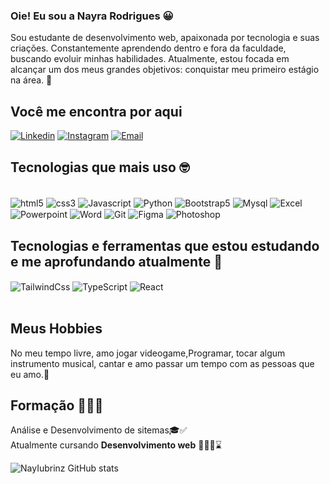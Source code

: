 ### Oie! Eu sou a Nayra Rodrigues 😀
Sou estudante de desenvolvimento web, apaixonada por tecnologia e suas criações. Constantemente aprendendo dentro e fora da faculdade, buscando evoluir minhas habilidades. Atualmente, estou focada em alcançar um dos meus grandes objetivos: conquistar meu primeiro estágio na área. 🫡


## Você me encontra por aqui
[![Linkedin](https://img.shields.io/badge/LinkedIn-0077B5?style=for-the-badge&logo=linkedin&logoColor=white)](https://www.linkedin.com/in/nayra-rodrigues-59b26b20b/)
[![Instagram](https://img.shields.io/badge/Instagram-E4405F?style=for-the-badge&logo=instagram&logoColor=white)](https://www.instagram.com/nayra.r_?igsh=bzliNTFkZm1xdGYz)
[![Email](https://img.shields.io/badge/Microsoft_Outlook-0078D4?style=for-the-badge&logo=microsoft-outlook&logoColor=white)](mailto:nayra_iubriniz@outlook.com)

## Tecnologias que mais uso 🤓

<div style="display: inline_block"><br/>
 <img align="center" alt="html5" src="https://img.shields.io/badge/HTML5-E34F26?style=for-the-badge&logo=html5&logoColor=white"/>
 <img align="center" alt="css3" src="https://img.shields.io/badge/CSS3-1572B6?style=for-the-badge&logo=css3&logoColor=white"/>
 <img align="center" alt="Javascript" src="https://img.shields.io/badge/JavaScript-323330?style=for-the-badge&logo=javascript&logoColor=F7DF1E"/>
  <img align="center" alt="Python" src="https://img.shields.io/badge/Python-14354C?style=for-the-badge&logo=python&logoColor=white"/>

 <img align="center" alt="Bootstrap5" src="https://img.shields.io/badge/Bootstrap-563D7C?style=for-the-badge&logo=bootstrap&logoColor=white"/>
 <img align="center" alt="Mysql" src="https://img.shields.io/badge/MySQL-00000F?style=for-the-badge&logo=mysql&logoColor=white"/>
 <img align="center" alt="Excel" src="https://img.shields.io/badge/Microsoft_Excel-217346?style=for-the-badge&logo=microsoft-excel&logoColor=white"/>
 <img align="center" alt="Powerpoint" src="https://img.shields.io/badge/Microsoft_PowerPoint-B7472A?style=for-the-badge&logo=microsoft-powerpoint&logoColor=white"/>

 <img align="center" alt="Word" src="https://img.shields.io/badge/Microsoft_Word-2B579A?style=for-the-badge&logo=microsoft-word&logoColor=white"/>
 <img align="center" alt="Git" src="https://img.shields.io/badge/GIT-E44C30?style=for-the-badge&logo=git&logoColor=white"/>
 <img align="center" alt="Figma" src="https://img.shields.io/badge/Figma-F24E1E?style=for-the-badge&logo=figma&logoColor=white"/>
 <img align="center" alt="Photoshop" src="https://img.shields.io/badge/Adobe%20Photoshop-31A8FF?style=for-the-badge&logo=Adobe%20Photoshop&logoColor=black"/>

## Tecnologias e ferramentas que estou estudando e me aprofundando atualmente 📓

 <img align="center" alt="TailwindCss" src="https://img.shields.io/badge/Tailwind_CSS-38B2AC?style=for-the-badge&logo=tailwind-css&logoColor=white"/>
 <img align="center" alt="TypeScript" src="https://img.shields.io/badge/TypeScript-007ACC?style=for-the-badge&logo=typescript&logoColor=white"/>
 <img align="center" alt="React" src="https://img.shields.io/badge/React-20232A?style=for-the-badge&logo=react&logoColor=61DAFB"/>
</div></br>

## Meus Hobbies

No meu tempo livre, amo jogar videogame,Programar, tocar algum instrumento musical, cantar e amo passar um tempo com as pessoas que eu amo.🤗

## Formação 👩🏿‍🎓
Análise e Desenvolvimento de sitemas🎓✅ <br>
Atualmente cursando <strong>Desenvolvimento web</strong> 👩🏿‍💻⌛ <br>

![NayIubrinz GitHub stats](https://github-readme-stats.vercel.app/api?username=NayIubriniz&show_icons=true&theme=dark)
